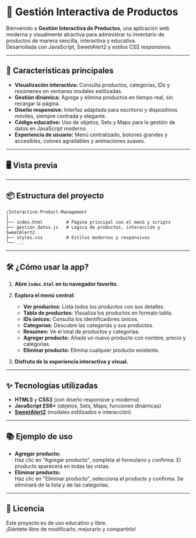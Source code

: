 # 🛒 Gestión Interactiva de Productos

Bienvenido a **Gestión Interactiva de Productos**, una aplicación web moderna y visualmente atractiva para administrar tu inventario de productos de manera sencilla, interactiva y educativa.  
Desarrollada con JavaScript, SweetAlert2 y estilos CSS responsivos.

---

## 🚀 Características principales

- **Visualización interactiva:** Consulta productos, categorías, IDs y resúmenes en ventanas modales estilizadas.
- **Gestión dinámica:** Agrega y elimina productos en tiempo real, sin recargar la página.
- **Diseño responsive:** Interfaz adaptada para escritorio y dispositivos móviles, siempre centrada y elegante.
- **Código educativo:** Uso de objetos, Sets y Maps para la gestión de datos en JavaScript moderno.
- **Experiencia de usuario:** Menú centralizado, botones grandes y accesibles, colores agradables y animaciones suaves.

---

## 🖥️ Vista previa

<!-- Agrega aquí una captura de pantalla de tu app si lo deseas -->

---

## 📦 Estructura del proyecto

```
/Interactive-Product-Management
│
├── index.html         # Página principal con el menú y scripts
├── gestion_datos.js   # Lógica de productos, interacción y SweetAlert2
├── styles.css         # Estilos modernos y responsivos
└── ...
```

---

## 🛠️ ¿Cómo usar la app?

1. **Abre `index.html` en tu navegador favorito.**
2. **Explora el menú central:**
   - **Ver productos:** Lista todos los productos con sus detalles.
   - **Tabla de productos:** Visualiza los productos en formato tabla.
   - **IDs únicos:** Consulta los identificadores únicos.
   - **Categorías:** Descubre las categorías y sus productos.
   - **Resumen:** Ve el total de productos y categorías.
   - **Agregar producto:** Añade un nuevo producto con nombre, precio y categorías.
   - **Eliminar producto:** Elimina cualquier producto existente.

3. **Disfruta de la experiencia interactiva y visual.**

---

## ✨ Tecnologías utilizadas

- **HTML5** y **CSS3** (con diseño responsive y moderno)
- **JavaScript ES6+** (objetos, Sets, Maps, funciones dinámicas)
- **[SweetAlert2](https://sweetalert2.github.io/)** (modales estilizados e interacción)

---

## 📚 Ejemplo de uso

- **Agregar producto:**  
  Haz clic en "Agregar producto", completa el formulario y confirma. El producto aparecerá en todas las vistas.
- **Eliminar producto:**  
  Haz clic en "Eliminar producto", selecciona el producto y confirma. Se eliminará de la lista y de las categorías.

---

## 📝 Licencia

Este proyecto es de uso educativo y libre.  
¡Siéntete libre de modificarlo, mejorarlo y compartirlo! 